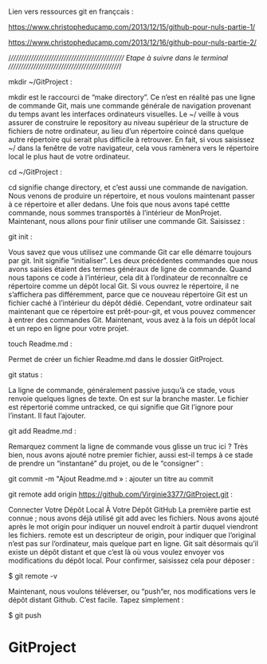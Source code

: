 Lien vers ressources git en françcais : 

https://www.christopheducamp.com/2013/12/15/github-pour-nuls-partie-1/

https://www.christopheducamp.com/2013/12/16/github-pour-nuls-partie-2/


/*/////////////////////////////////////////////
	    Etape à suivre dans le terminal
////////////////////////////////////////////*/


mkdir ~/GitProject  : 

mkdir est le raccourci de “make directory”. Ce n’est en réalité pas une ligne de commande Git, mais une commande générale de navigation provenant du temps avant les interfaces ordinateurs visuelles. Le ~/ veille à vous assurer de construire le repository au niveau supérieur de la structure de fichiers de notre ordinateur, au lieu d’un répertoire coincé dans quelque autre répertoire qui serait plus difficile à retrouver. En fait, si vous saisissez ~/ dans la fenêtre de votre navigateur, cela vous ramènera vers le répertoire local le plus haut de votre ordinateur. 

cd ~/GitProject  : 

cd signifie change directory, et c’est aussi une commande de navigation. Nous venons de produire un répertoire, et nous voulons maintenant passer à ce répertoire et aller dedans. Une fois que nous avons tapé cettte commande, nous sommes transportés à l’intérieur de MonProjet.
Maintenant, nous allons pour finir utiliser une commande Git. Saisissez :

git init :  

Vous savez que vous utilisez une commande Git car elle démarre toujours par git. Init signifie “initialiser”. Les deux précédentes commandes que nous avons saisies étaient des termes généraux de ligne de commande. Quand nous tapons ce code à l’intérieur, cela dit à l’ordinateur de reconnaître ce répertoire comme un dépôt local Git. Si vous ouvrez le répertoire, il ne s’affichera pas différemment, parce que ce nouveau répertoire Git est un fichier caché à l’intérieur du dépôt dédié.
Cependant, votre ordinateur sait maintenant que ce répertoire est prêt-pour-git, et vous pouvez commencer à entrer des commandes Git. Maintenant, vous avez à la fois un dépôt local et un repo en ligne pour votre projet.

touch Readme.md  : 

Permet de créer un fichier Readme.md dans le dossier GitProject.

git status  :  

La ligne de commande, généralement passive jusqu’à ce stade, vous renvoie quelques lignes de texte.
On est sur la branche master. Le fichier est répertorié comme untracked, ce qui signifie que Git l’ignore pour l’instant. Il faut l’ajouter. 

git add Readme.md  :

Remarquez comment la ligne de commande vous glisse un truc ici ? Très bien, nous avons ajouté notre premier fichier, aussi est-il temps à ce stade de prendre un “instantané” du projet, ou de le “consigner” :



git commit -m "Ajout Readme.md »  : ajouter un titre au commit


git remote add origin https://github.com/Virginie3377/GitProject.git  : 

Connecter Votre Dépôt Local À Votre Dépôt GitHub
La première partie est connue ; nous avons déjà utilisé git add avec les fichiers. Nous avons ajouté après le mot origin pour indiquer un nouvel endroit à partir duquel viendront les fichiers. remote est un descripteur de origin, pour indiquer que l’original n’est pas sur l’ordinateur, mais quelque part en ligne.
Git sait désormais qu’il existe un dépôt distant et que c’est là où vous voulez envoyer vos modifications du dépôt local. Pour confirmer, saisissez cela pour déposer :

$ git remote -v

Maintenant, nous voulons téléverser, ou “push“er, nos modifications vers le dépôt distant Github. C’est facile. Tapez simplement :


$ git push
# GitProject

